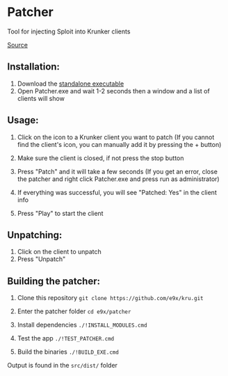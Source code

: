 # Patcher
Tool for injecting Sploit into Krunker clients

[Source](src)

## Installation:

1. Download the [standalone executable](https://github.com/e9x/kru/releases/download/1.0.2/Patcher.exe)
2. Open Patcher.exe and wait 1-2 seconds then a window and a list of clients will show

## Usage:

1. Click on the icon to a Krunker client you want to patch
(If you cannot find the client's icon, you can manually add it by pressing the + button)

2. Make sure the client is closed, if not press the stop button
3. Press "Patch" and it will take a few seconds
(If you get an error, close the patcher and right click Patcher.exe and press run as administrator)

4. If everything was successful, you will see "Patched: Yes" in the client info
5. Press "Play" to start the client

## Unpatching:

1. Click on the client to unpatch
2. Press "Unpatch"

## Building the patcher:

1. Clone this repository
`git clone https://github.com/e9x/kru.git`

2. Enter the patcher folder
`cd e9x/patcher`

3. Install dependencies
`./!INSTALL_MODULES.cmd`

4. Test the app
`./!TEST_PATCHER.cmd`

5. Build the binaries
`./!BUILD_EXE.cmd`

Output is found in the `src/dist/` folder
